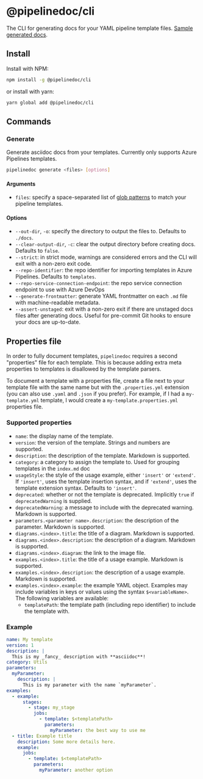 # @pipelinedoc/cli

The CLI for generating docs for your YAML pipeline template files. [Sample generated
docs](https://github.com/blake-mealey/pipelinedoc/blob/master/fixtures/docs/index.md).

## Install

Install with NPM:

```sh
npm install -g @pipelinedoc/cli
```

or install with yarn:

```sh
yarn global add @pipelinedoc/cli
```

## Commands

### Generate

Generate asciidoc docs from your templates. Currently only supports Azure Pipelines templates.

```sh
pipelinedoc generate <files> [options]
```

#### Arguments

- `files`: specify a space-separated list of [glob patterns](https://www.npmjs.com/package/glob) to
  match your pipeline templates.

#### Options

- `--out-dir`, `-o`: specify the directory to output the files to. Defaults to `./docs`.
- `--clear-output-dir`, `-c`: clear the output directory before creating docs. Defaults to `false`.
- `--strict`: in strict mode, warnings are considered errors and the CLI will exit with a non-zero
  exit code.
- `--repo-identifier`: the repo identifier for importing templates in Azure Pipelines. Defaults to
  `templates`.
- `--repo-service-connection-endpoint`: the repo service connection endpoint to use with Azure DevOps
- `--generate-frontmatter`: generate YAML frontmatter on each `.md` file with machine-readable
  metadata.
- `--assert-unstaged`: exit with a non-zero exit if there are unstaged docs files after generating
  docs. Useful for pre-commit Git hooks to ensure your docs are up-to-date.

## Properties file

In order to fully document templates, `pipelinedoc` requires a second "properties" file for each
template. This is because adding extra meta properties to templates is disallowed by the template
parsers.

To document a template with a properties file, create a file next to your template file with the
same name but with the `.properties.yml` extension (you can also use `.yaml` and `.json` if you
prefer). For example, if I had a `my-template.yml` template, I would create a
`my-template.properties.yml` properties file.

### Supported properties

- `name`: the display name of the template.
- `version`: the version of the template. Strings and numbers are supported.
- `description`: the description of the template. Markdown is supported.
- `category`: a category to assign the template to. Used for grouping templates in the `index.md`
  doc
- `usageStyle`: the style of the usage example, either `'insert'` or `'extend'`. If `'insert'`, uses
  the template insertion syntax, and if `'extend'`, uses the template extension syntax. Defaults to
  `'insert'`.
- `deprecated`: whether or not the template is deprecated. Implicitly `true` if `deprecatedWarning`
  is supplied.
- `deprecatedWarning`: a message to include with the deprecated warning. Markdown is supported.
- `parameters.<parameter name>.description`: the description of the parameter. Markdown is
  supported.
- `diagrams.<index>.title`: the title of a diagram. Markdown is supported.
- `diagrams.<index>.description`: the description of a diagram. Markdown is supported.
- `diagrams.<index>.diagram`: the link to the image file.
- `examples.<index>.title`: the title of a usage example. Markdown is supported.
- `examples.<index>.description`: the description of a usage example. Markdown is supported.
- `examples.<index>.example`: the example YAML object. Examples may include variables in keys or
  values using the syntax `$<variableName>`. The following variables are available:
  - `templatePath`: the template path (including repo identifier) to include the template with.

### Example

```yaml
name: My template
version: 1
description: |
  This is my _fancy_ description with **asciidoc**!
category: Utils
parameters:
  myParameter:
    description: |
      This is my parameter with the name `myParameter`.
examples:
  - example:
      stages:
        - stage: my_stage
          jobs:
            - template: $<templatePath>
              parameters:
                myParameter: the best way to use me
  - title: Example title
    description: Some more details here.
    example:
      jobs:
        - template: $<templatePath>
          parameters:
            myParameter: another option
```
